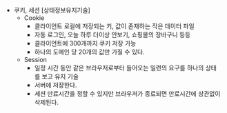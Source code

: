 - 쿠키, 세션 [상태정보유지기술]
  - Cookie
    - 클라이언트 로컬에 저장되는 키, 값이 존재하는 작은 데이터 파일 
    - 자동 로그인, 오늘 하루 더이상 안보기, 쇼핑몰의 장바구니 등등 
    - 클라이언트에 300개까지 쿠키 저장 가능 
    - 하나의 도메인 당 20개의 값만 가질 수 있다.
  - Session
    - 일정 시간 동안 같은 브라우저로부터 들어오는 일련의 요구를 하나의 상태를 보고 유지 기술
    - 서버에 저장한다.
    - 세션 만료시간을 정할 수 있지만 브라우저가 종료되면 만료시간에 상관없이 삭제된다. 